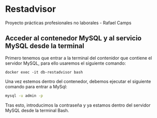 # Restadvisor

Proyecto prácticas profesionales no laborales - Rafael Camps

## Acceder al contenedor MySQL y al servicio MySQL desde la terminal

Primero tenemos que entrar a la terminal del contenidor que contiene el servidor MySQL, para ello usaremos el siguiente comando:

```bas
docker exec -it db-restadvisor bash
```

Una vez estemos dentro del contenedor, debemos ejecutar el siguiente comando para entrar a MySql:

```bash
mysql -u admin -p
```

Tras esto, introducimos la contraseña y ya estamos dentro del servidor MySQL desde la terminal Bash.
